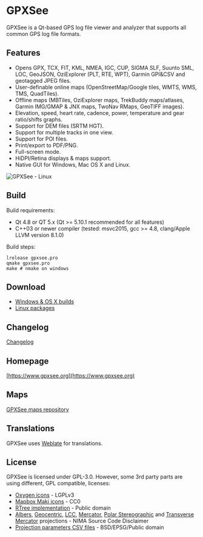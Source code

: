 # GPXSee
GPXSee is a Qt-based GPS log file viewer and analyzer that supports all common GPS log file formats.

## Features
* Opens GPX, TCX, FIT, KML, NMEA, IGC, CUP, SIGMA SLF, Suunto SML, LOC, GeoJSON, OziExplorer (PLT, RTE, WPT), Garmin GPI&CSV and geotagged JPEG files.
* User-definable online maps (OpenStreetMap/Google tiles, WMTS, WMS, TMS, QuadTiles).
* Offline maps (MBTiles, OziExplorer maps, TrekBuddy maps/atlases, Garmin IMG/GMAP & JNX maps, TwoNav RMaps, GeoTIFF images).
* Elevation, speed, heart rate, cadence, power, temperature and gear ratio/shifts graphs.
* Support for DEM files (SRTM HGT).
* Support for multiple tracks in one view.
* Support for POI files.
* Print/export to PDF/PNG.
* Full-screen mode.
* HiDPI/Retina displays & maps support.
* Native GUI for Windows, Mac OS X and Linux.

![GPXSee - Linux](https://a.fsdn.com/con/app/proj/gpxsee/screenshots/linux2.png)

## Build
Build requirements:
* Qt 4.8 or QT 5.x (Qt >= 5.10.1 recommended for all features)
* C++03 or newer compiler (tested: msvc2015, gcc >= 4.8, clang/Apple LLVM version 8.1.0)

Build steps:
```shell
lrelease gpxsee.pro
qmake gpxsee.pro
make # nmake on windows
```

## Download
* [Windows & OS X builds](http://sourceforge.net/projects/gpxsee)
* [Linux packages](http://software.opensuse.org/download.html?project=home%3Atumic%3AGPXSee&package=gpxsee)

## Changelog
[Changelog](https://build.opensuse.org/package/view_file/home:tumic:GPXSee/gpxsee/gpxsee.changes)

## Homepage
[https://www.gpxsee.org](https://www.gpxsee.org)

## Maps
[GPXSee maps repository](https://github.com/tumic0/GPXSee-maps)

## Translations
GPXSee uses [Weblate](https://hosted.weblate.org/projects/gpxsee/translations/) for translations.

## License
GPXSee is licensed under GPL-3.0. However, some 3rd party parts are using different, GPL compatible,
licenses:
* [Oxygen icons](icons/GUI) - LGPLv3
* [Mapbox Maki icons](icons/POI) - CC0
* [RTree implementation](src/common/rtree.h) - Public domain
* [Albers](src/map/albersequal.cpp), [Geocentric](src/map/geocentric.cpp), [LCC](src/map/lambertconic.cpp),
  [Mercator](src/map/mercator.cpp), [Polar Stereographic](src/map/polarstereographic.cpp)
  and [Transverse Mercator](src/map/transversemercator.cpp) projections - NIMA Source Code Disclaimer
* [Projection parameters CSV files](pkg/csv) - BSD/EPSG/Public domain
